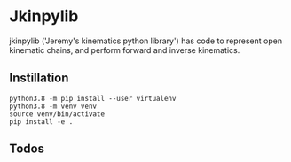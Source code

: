
# Jkinpylib

jkinpylib ('Jeremy's kinematics python library') has code to represent open kinematic chains, and perform forward and 
inverse kinematics. 

## Instillation

```
python3.8 -m pip install --user virtualenv
python3.8 -m venv venv
source venv/bin/activate
pip install -e .
```

## Todos
